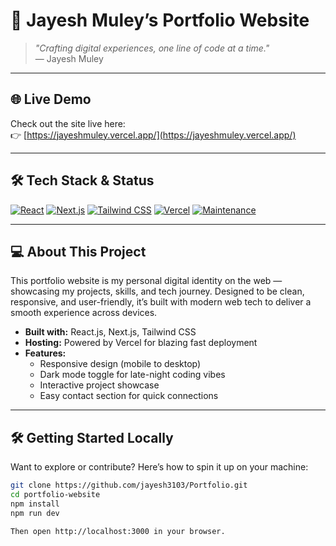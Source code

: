 # 🚀 Jayesh Muley’s Portfolio Website

> _"Crafting digital experiences, one line of code at a time."_  
> — Jayesh Muley

---

## 🌐 Live Demo

Check out the site live here:  
👉 [https://jayeshmuley.vercel.app/](https://jayeshmuley.vercel.app/)

---

## 🛠 Tech Stack & Status

[![React](https://img.shields.io/badge/React-61DAFB?style=for-the-badge&logo=react&logoColor=black)](https://reactjs.org/)  [![Next.js](https://img.shields.io/badge/Next.js-000000?style=for-the-badge&logo=next.js&logoColor=white)](https://nextjs.org/)  [![Tailwind CSS](https://img.shields.io/badge/Tailwind%20CSS-38B2AC?style=for-the-badge&logo=tailwind-css&logoColor=white)](https://tailwindcss.com/)  [![Vercel](https://img.shields.io/badge/Vercel-000000?style=for-the-badge&logo=vercel&logoColor=white)](https://vercel.com/)  [![Maintenance](https://img.shields.io/badge/Maintained%3F-yes-green.svg?style=for-the-badge)](https://github.com/jayeshmuley/portfolio-website)

---

## 💻 About This Project

This portfolio website is my personal digital identity on the web — showcasing my projects, skills, and tech journey. Designed to be clean, responsive, and user-friendly, it’s built with modern web tech to deliver a smooth experience across devices.

- **Built with:** React.js, Next.js, Tailwind CSS  
- **Hosting:** Powered by Vercel for blazing fast deployment  
- **Features:**  
  - Responsive design (mobile to desktop)  
  - Dark mode toggle for late-night coding vibes  
  - Interactive project showcase  
  - Easy contact section for quick connections  

---

## 🛠️ Getting Started Locally

Want to explore or contribute? Here’s how to spin it up on your machine:

```bash
git clone https://github.com/jayesh3103/Portfolio.git
cd portfolio-website
npm install
npm run dev

Then open http://localhost:3000 in your browser.


